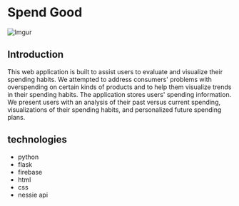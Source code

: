 # Spend Good

![Imgur](https://i.imgur.com/Ienwk3F.jpg)

## Introduction
This web application is built to assist users to evaluate and visualize their spending habits. We attempted to address consumers' problems with overspending on certain kinds of products and to help them visualize trends in their spending habits. The application stores users' spending information. We present users with an analysis of their past versus current spending, visualizations of their spending habits, and personalized future spending plans. 

## technologies
* python
* flask
* firebase
* html
* css
* nessie api


